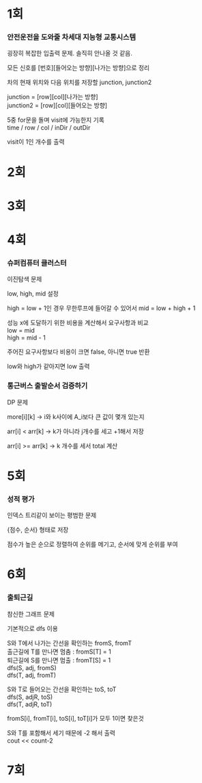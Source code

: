 # 1회
### 안전운전을 도와줄 차세대 지능형 교통시스템
굉장히 복잡한 입출력 문제. 솔직히 안나올 것 같음. </br>

모든 신호를 [번호][들어오는 방향][나가는 방향]으로 정리 </br>

차의 현재 위치와 다음 위치를 저장할 junction, junction2 </br>

junction = [row][col][나가는 방향] </br>
junction2 = [row][col][들어오는 방향] </br>

5중 for문을 돌며 visit에 가능한지 기록 </br>
time / row / col / inDir / outDir </br>

visit이 1인 개수를 출력</br>

# 2회


# 3회


# 4회
### 슈퍼컴퓨터 클러스터
이진탐색 문제 </br>

low, high, mid 설정 </br>

high = low + 1인 경우 무한루프에 들어갈 수 있어서 mid = low + high + 1 </br>

성능 x에 도달하기 위한 비용을 계산해서 요구사항과 비교 </br>
low = mid </br>
high = mid - 1 </br>

주어진 요구사항보다 비용이 크면 false, 아니면 true 반환 </br>

low와 high가 같아지면 low 출력 </br>

### 통근버스 출발순서 검증하기
DP 문제 </br>

more[i][k] -> i와 k사이에 A_i보다 큰 값이 몇개 있는지 </br>

arr[i] < arr[k] -> k가 아니라 j개수를 세고 +1해서 저장 </br>

arr[i] >= arr[k] -> k 개수를 세서 total 계산 </br>

# 5회
### 성적 평가
인덱스 트리같이 보이는 평범한 문제 </br>

{점수, 순서} 형태로 저장 </br>

점수가 높은 순으로 정렬하여 순위를 메기고, 순서에 맞게 순위를 부여 </br>

# 6회
### 출퇴근길
참신한 그래프 문제 </br>

기본적으로 dfs 이용 </br>

S와 T에서 나가는 간선을 확인하는 fromS, fromT </br>
출근길에 T를 만나면 멈춤 : fromS[T] = 1 </br>
퇴근길에 S를 만나면 멈출 : fromT[S] = 1 </br>
dfs(S, adj, fromS) </br>
dfs(T, adj, fromT) </br>

S와 T로 들어오는 간선을 확인하는 toS, toT </br>
dfs(S, adjR, toS) </br>
dfs(T, adjR, toT) </br>

fromS[i], fromT[i], toS[i], toT[i]가 모두 1이면 찾은것 </br>

S와 T를 포함해서 세기 때문에 -2 해서 출력 </br>
cout << count-2 </br>

# 7회
